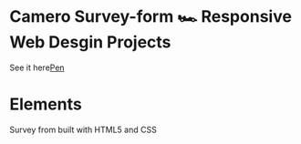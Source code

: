 # Camero Survey-form 🏎️ Responsive Web Desgin Projects
See it here[Pen](https://codepen.io/nolimitz71/pen/BaLdGzV)

# Elements 
Survey from built with HTML5 and CSS
